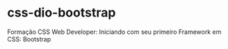 # css-dio-bootstrap
Formação CSS Web Developer: Iniciando com seu primeiro Framework em CSS: Bootstrap
